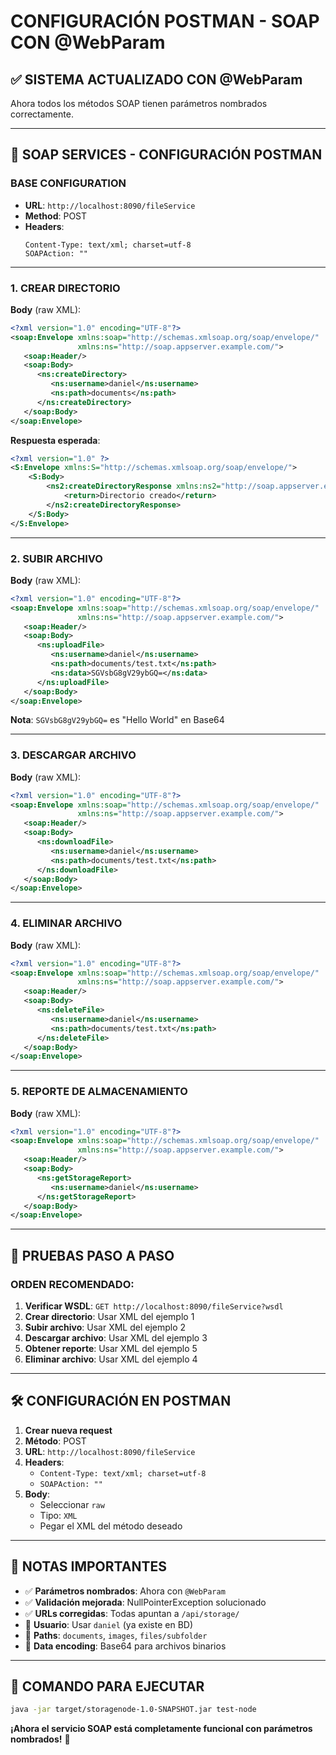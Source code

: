 # CONFIGURACIÓN POSTMAN - SOAP CON @WebParam

## ✅ **SISTEMA ACTUALIZADO CON @WebParam**

Ahora todos los métodos SOAP tienen parámetros nombrados correctamente.

---

## 🧼 **SOAP SERVICES - CONFIGURACIÓN POSTMAN**

### **BASE CONFIGURATION**
- **URL**: `http://localhost:8090/fileService`
- **Method**: POST
- **Headers**:
  ```
  Content-Type: text/xml; charset=utf-8
  SOAPAction: ""
  ```

---

### **1. CREAR DIRECTORIO**
**Body** (raw XML):
```xml
<?xml version="1.0" encoding="UTF-8"?>
<soap:Envelope xmlns:soap="http://schemas.xmlsoap.org/soap/envelope/" 
               xmlns:ns="http://soap.appserver.example.com/">
   <soap:Header/>
   <soap:Body>
      <ns:createDirectory>
         <ns:username>daniel</ns:username>
         <ns:path>documents</ns:path>
      </ns:createDirectory>
   </soap:Body>
</soap:Envelope>
```

**Respuesta esperada**:
```xml
<?xml version="1.0" ?>
<S:Envelope xmlns:S="http://schemas.xmlsoap.org/soap/envelope/">
    <S:Body>
        <ns2:createDirectoryResponse xmlns:ns2="http://soap.appserver.example.com/">
            <return>Directorio creado</return>
        </ns2:createDirectoryResponse>
    </S:Body>
</S:Envelope>
```

---

### **2. SUBIR ARCHIVO**
**Body** (raw XML):
```xml
<?xml version="1.0" encoding="UTF-8"?>
<soap:Envelope xmlns:soap="http://schemas.xmlsoap.org/soap/envelope/" 
               xmlns:ns="http://soap.appserver.example.com/">
   <soap:Header/>
   <soap:Body>
      <ns:uploadFile>
         <ns:username>daniel</ns:username>
         <ns:path>documents/test.txt</ns:path>
         <ns:data>SGVsbG8gV29ybGQ=</ns:data>
      </ns:uploadFile>
   </soap:Body>
</soap:Envelope>
```

**Nota**: `SGVsbG8gV29ybGQ=` es "Hello World" en Base64

---

### **3. DESCARGAR ARCHIVO**
**Body** (raw XML):
```xml
<?xml version="1.0" encoding="UTF-8"?>
<soap:Envelope xmlns:soap="http://schemas.xmlsoap.org/soap/envelope/" 
               xmlns:ns="http://soap.appserver.example.com/">
   <soap:Header/>
   <soap:Body>
      <ns:downloadFile>
         <ns:username>daniel</ns:username>
         <ns:path>documents/test.txt</ns:path>
      </ns:downloadFile>
   </soap:Body>
</soap:Envelope>
```

---

### **4. ELIMINAR ARCHIVO**
**Body** (raw XML):
```xml
<?xml version="1.0" encoding="UTF-8"?>
<soap:Envelope xmlns:soap="http://schemas.xmlsoap.org/soap/envelope/" 
               xmlns:ns="http://soap.appserver.example.com/">
   <soap:Header/>
   <soap:Body>
      <ns:deleteFile>
         <ns:username>daniel</ns:username>
         <ns:path>documents/test.txt</ns:path>
      </ns:deleteFile>
   </soap:Body>
</soap:Envelope>
```

---

### **5. REPORTE DE ALMACENAMIENTO**
**Body** (raw XML):
```xml
<?xml version="1.0" encoding="UTF-8"?>
<soap:Envelope xmlns:soap="http://schemas.xmlsoap.org/soap/envelope/" 
               xmlns:ns="http://soap.appserver.example.com/">
   <soap:Header/>
   <soap:Body>
      <ns:getStorageReport>
         <ns:username>daniel</ns:username>
      </ns:getStorageReport>
   </soap:Body>
</soap:Envelope>
```

---

## 🔧 **PRUEBAS PASO A PASO**

### **ORDEN RECOMENDADO:**

1. **Verificar WSDL**: `GET http://localhost:8090/fileService?wsdl`
2. **Crear directorio**: Usar XML del ejemplo 1
3. **Subir archivo**: Usar XML del ejemplo 2  
4. **Descargar archivo**: Usar XML del ejemplo 3
5. **Obtener reporte**: Usar XML del ejemplo 5
6. **Eliminar archivo**: Usar XML del ejemplo 4

---

## 🛠️ **CONFIGURACIÓN EN POSTMAN**

1. **Crear nueva request**
2. **Método**: POST
3. **URL**: `http://localhost:8090/fileService`
4. **Headers**:
   - `Content-Type: text/xml; charset=utf-8`
   - `SOAPAction: ""`
5. **Body**: 
   - Seleccionar `raw`
   - Tipo: `XML`
   - Pegar el XML del método deseado

---

## 📝 **NOTAS IMPORTANTES**

- ✅ **Parámetros nombrados**: Ahora con `@WebParam`
- ✅ **Validación mejorada**: NullPointerException solucionado  
- ✅ **URLs corregidas**: Todas apuntan a `/api/storage/`
- 🔐 **Usuario**: Usar `daniel` (ya existe en BD)
- 📁 **Paths**: `documents`, `images`, `files/subfolder`
- 🔢 **Data encoding**: Base64 para archivos binarios

---

## 🚀 **COMANDO PARA EJECUTAR**
```bash
java -jar target/storagenode-1.0-SNAPSHOT.jar test-node
```

**¡Ahora el servicio SOAP está completamente funcional con parámetros nombrados!** 🎉